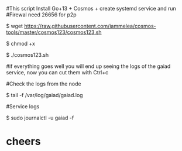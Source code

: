 #This script Install Go+13 + Cosmos + create systemd service and run
#Firewal need 26656 for p2p

$ wget https://raw.githubusercontent.com/iammelea/cosmos-tools/master/cosmos123/cosmos123.sh

$ chmod +x 

$ ./cosmos123.sh


#if everything goes well you will end up seeing the logs of the gaiad service, now you can cut them with Ctrl+c

#Check the logs from the node

$ tail -f /var/log/gaiad/gaiad.log

#Service logs

$ sudo journalctl -u gaiad -f

# cheers
